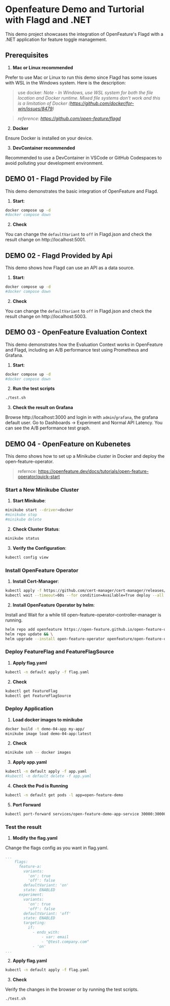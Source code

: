 # Openfeature Demo and Turtorial with Flagd and .NET

This demo project showcases the integration of OpenFeature's Flagd with a .NET application for feature toggle management.

## Prerequisites

1. **Mac or Linux recommended**

Prefer to use Mac or Linux to run this demo since Flagd has some issues with WSL in the Windows system. Here is the description:

> use docker:
    _Note - In Windows, use WSL system for both the file location and Docker runtime. Mixed file systems don't work and this is a limitation of Docker (https://github.com/docker/for-win/issues/8479)_

> _reference: https://github.com/open-feature/flagd_

2. **Docker**

Ensure Docker is installed on your device.

3. **DevContainer recommended**

Recommended to use a DevContainer in VSCode or GitHub Codespaces to avoid polluting your development environment.

## DEMO 01 - Flagd Provided by File

This demo demonstrates the basic integration of OpenFeature and Flagd.

1. **Start**:

```bash
docker compose up -d
#docker compose down
```

2. **Check**

You can change the `defaultVariant` to `off` in Flagd.json and check the result change on http://localhost:5001.

## DEMO 02 - Flagd Provided by Api
 
This demo shows how Flagd can use an API as a data source.

1. **Start**:

```bash
docker compose up -d
#docker compose down
```

2. **Check**

You can change the `defaultVariant` to `off` in Flagd.json and check the result change on http://localhost:5003.

## DEMO 03 - OpenFeature Evaluation Context

This demo demonstrates how the Evaluation Context works in OpenFeature and Flagd, including an A/B performance test using Prometheus and Grafana.

1. **Start**:

```bash
docker compose up -d
#docker compose down
```

2. **Run the test scripts**

```bash
./test.sh
```

3. **Check the result on Grafana**

Browse http://localhost:3000 and login in with `admin`/`grafana`, the grafana default user.
Go to Dashboards -> Experiment and Normal API Latency. You can see the A/B performance test graph.

## DEMO 04 - OpenFeature on Kubenetes

This demo shows how to set up a Minikube cluster in Docker and deploy the open-feature-operator.

> refernce: https://openfeature.dev/docs/tutorials/open-feature-operator/quick-start

### Start a New Minikube Cluster

1. **Start Minikube**:

```bash
minikube start --driver=docker
#minikube stop
#minikube delete
```

2. **Check Cluster Status**:

```bash
minikube status
```

3. **Verify the Configuration**:

```bash
kubectl config view
```

### Install OpenFeature Operator

1. **Install Cert-Manager**:

```bash
kubectl apply -f https://github.com/cert-manager/cert-manager/releases/download/v1.13.2/cert-manager.yaml && \
kubectl wait --timeout=60s --for condition=Available=True deploy --all -n 'cert-manager'
```

2. **Install OpenFeature Operator by helm**:

Install and Wait for a while till open-feature-operator-controller-manager is running.

```bash
helm repo add openfeature https://open-feature.github.io/open-feature-operator/ && \
helm repo update && \
helm upgrade --install open-feature-operator openfeature/open-feature-operator
```

### Deploy FeatureFlag and FeatureFlagSource

1. **Apply flag.yaml**

```bash
kubectl -n default apply -f flag.yaml
```

2. **Check**

```bash
kubectl get FeatureFlag
kubectl get FeatureFlagSource
```

### Deploy Application

1. **Load docker images to minikube**

```bash
docker build -t demo-04-app my-app/
minikube image load demo-04-app:latest
```

2. **Check**

```bash
minikube ssh -- docker images
```

3. **Apply app.yaml**

```bash
kubectl -n default apply -f app.yaml
#kubectl -n default delete -f app.yaml
```

4. **Check the Pod is Running**

```bash
kubectl -n default get pods -l app=open-feature-demo
```

5. **Port Forward**

```bash
kubectl port-forward services/open-feature-demo-app-service 30000:30000
```

### Test the result

1. **Modify the flag.yaml**

Change the flags config as you want in flag.yaml.

```yaml
...
    flags:
      feature-a:
        variants:
          'on': true
          'off': false
        defaultVariant: 'on'
        state: ENABLED
      experiment:
        variants:
          'on': true
          'off': false
        defaultVariant: 'off'
        state: ENABLED
        targeting:
          if:
            - ends_with:
                - var: email
                - "@test.company.com"
            - 'on'
...
```

2. **Apply flag.yaml**

```bash
kubectl -n default apply -f flag.yaml
```

3. **Check**

Verify the changes in the browser or by running the test scripts.

```bash
./test.sh
```
